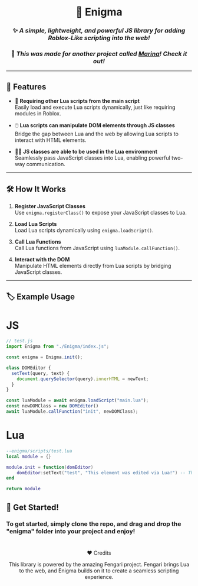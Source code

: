 <div align="center">

# 👑 **Enigma**

### ✨ *A simple, lightweight, and powerful JS library for adding Roblox-Like scripting into the web!*
### 🔔 *This was made for another project called [Marina](https://github.com/ShibaRed4/Marina)! Check it out!*
</div>

---

## 🚀 **Features**

- 📜 **Requiring other Lua scripts from the main script**  
  Easily load and execute Lua scripts dynamically, just like requiring modules in Roblox.

- 🖱️ **Lua scripts can manipulate DOM elements through JS classes**  
  Bridge the gap between Lua and the web by allowing Lua scripts to interact with HTML elements.

- 🧑‍💻 **JS classes are able to be used in the Lua environment**  
  Seamlessly pass JavaScript classes into Lua, enabling powerful two-way communication.

---

## 🛠️ **How It Works**

1. **Register JavaScript Classes**  
   Use `enigma.registerClass()` to expose your JavaScript classes to Lua.

2. **Load Lua Scripts**  
   Load Lua scripts dynamically using `enigma.loadScript()`.

3. **Call Lua Functions**  
   Call Lua functions from JavaScript using `luaModule.callFunction()`.

4. **Interact with the DOM**  
   Manipulate HTML elements directly from Lua scripts by bridging JavaScript classes.

---

## 🏷️ **Example Usage**

# JS

```javascript
// test.js
import Enigma from "./Enigma/index.js";

const enigma = Enigma.init();

class DOMEditor {
  setText(query, text) {
    document.querySelector(query).innerHTML = newText;
  }
}

const luaModule = await enigma.loadScript("main.lua");
const newDOMClass = new DOMEditor()
await luaModule.callFunction("init", newDOMClass); 
```

# Lua

```lua
--enigma/scripts/test.lua
local module = {}

module.init = function(domEditor)
    domEditor:setText("test", "This element was edited via Lua!") -- This should now change the element "test" text.
end

return module
```

## 🌟 **Get Started!**

###  To get started, simply clone the repo, and drag and drop the "enigma" folder into your project and enjoy!

#

<div align="center">
❤️ Credits

This library is powered by the amazing Fengari project.
Fengari brings Lua to the web, and Enigma builds on it to create a seamless scripting experience.

</div>